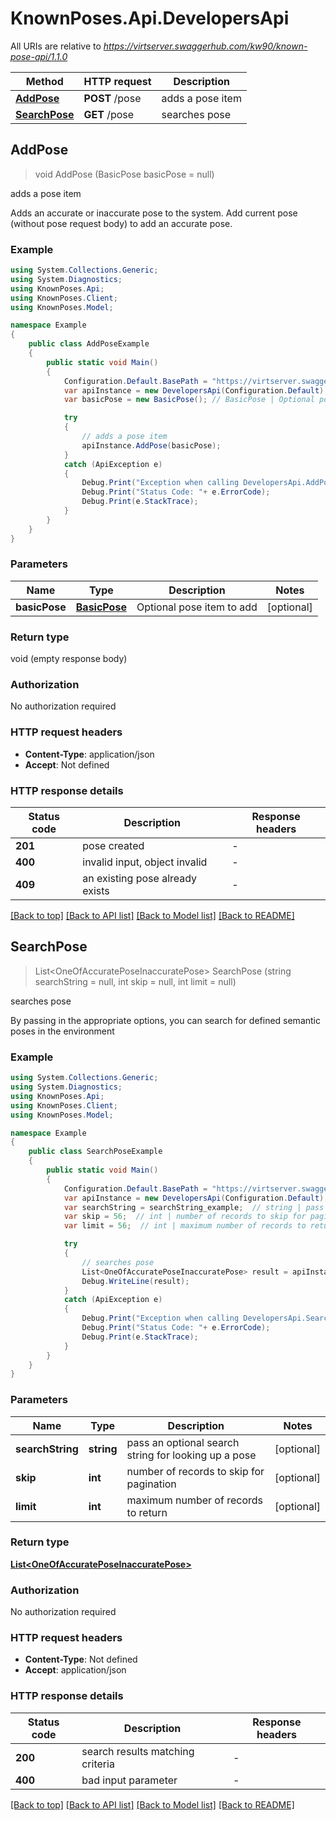 # KnownPoses.Api.DevelopersApi

All URIs are relative to *https://virtserver.swaggerhub.com/kw90/known-pose-api/1.1.0*

Method | HTTP request | Description
------------- | ------------- | -------------
[**AddPose**](DevelopersApi.md#addpose) | **POST** /pose | adds a pose item
[**SearchPose**](DevelopersApi.md#searchpose) | **GET** /pose | searches pose



## AddPose

> void AddPose (BasicPose basicPose = null)

adds a pose item

Adds an accurate or inaccurate pose to the system. Add current pose (without pose request body) to add an accurate pose. 

### Example

```csharp
using System.Collections.Generic;
using System.Diagnostics;
using KnownPoses.Api;
using KnownPoses.Client;
using KnownPoses.Model;

namespace Example
{
    public class AddPoseExample
    {
        public static void Main()
        {
            Configuration.Default.BasePath = "https://virtserver.swaggerhub.com/kw90/known-pose-api/1.1.0";
            var apiInstance = new DevelopersApi(Configuration.Default);
            var basicPose = new BasicPose(); // BasicPose | Optional pose item to add (optional) 

            try
            {
                // adds a pose item
                apiInstance.AddPose(basicPose);
            }
            catch (ApiException e)
            {
                Debug.Print("Exception when calling DevelopersApi.AddPose: " + e.Message );
                Debug.Print("Status Code: "+ e.ErrorCode);
                Debug.Print(e.StackTrace);
            }
        }
    }
}
```

### Parameters


Name | Type | Description  | Notes
------------- | ------------- | ------------- | -------------
 **basicPose** | [**BasicPose**](BasicPose.md)| Optional pose item to add | [optional] 

### Return type

void (empty response body)

### Authorization

No authorization required

### HTTP request headers

- **Content-Type**: application/json
- **Accept**: Not defined

### HTTP response details
| Status code | Description | Response headers |
|-------------|-------------|------------------|
| **201** | pose created |  -  |
| **400** | invalid input, object invalid |  -  |
| **409** | an existing pose already exists |  -  |

[[Back to top]](#)
[[Back to API list]](../README.md#documentation-for-api-endpoints)
[[Back to Model list]](../README.md#documentation-for-models)
[[Back to README]](../README.md)


## SearchPose

> List&lt;OneOfAccuratePoseInaccuratePose&gt; SearchPose (string searchString = null, int skip = null, int limit = null)

searches pose

By passing in the appropriate options, you can search for defined semantic poses in the environment 

### Example

```csharp
using System.Collections.Generic;
using System.Diagnostics;
using KnownPoses.Api;
using KnownPoses.Client;
using KnownPoses.Model;

namespace Example
{
    public class SearchPoseExample
    {
        public static void Main()
        {
            Configuration.Default.BasePath = "https://virtserver.swaggerhub.com/kw90/known-pose-api/1.1.0";
            var apiInstance = new DevelopersApi(Configuration.Default);
            var searchString = searchString_example;  // string | pass an optional search string for looking up a pose (optional) 
            var skip = 56;  // int | number of records to skip for pagination (optional) 
            var limit = 56;  // int | maximum number of records to return (optional) 

            try
            {
                // searches pose
                List<OneOfAccuratePoseInaccuratePose> result = apiInstance.SearchPose(searchString, skip, limit);
                Debug.WriteLine(result);
            }
            catch (ApiException e)
            {
                Debug.Print("Exception when calling DevelopersApi.SearchPose: " + e.Message );
                Debug.Print("Status Code: "+ e.ErrorCode);
                Debug.Print(e.StackTrace);
            }
        }
    }
}
```

### Parameters


Name | Type | Description  | Notes
------------- | ------------- | ------------- | -------------
 **searchString** | **string**| pass an optional search string for looking up a pose | [optional] 
 **skip** | **int**| number of records to skip for pagination | [optional] 
 **limit** | **int**| maximum number of records to return | [optional] 

### Return type

[**List&lt;OneOfAccuratePoseInaccuratePose&gt;**](OneOfAccuratePoseInaccuratePose.md)

### Authorization

No authorization required

### HTTP request headers

- **Content-Type**: Not defined
- **Accept**: application/json

### HTTP response details
| Status code | Description | Response headers |
|-------------|-------------|------------------|
| **200** | search results matching criteria |  -  |
| **400** | bad input parameter |  -  |

[[Back to top]](#)
[[Back to API list]](../README.md#documentation-for-api-endpoints)
[[Back to Model list]](../README.md#documentation-for-models)
[[Back to README]](../README.md)

